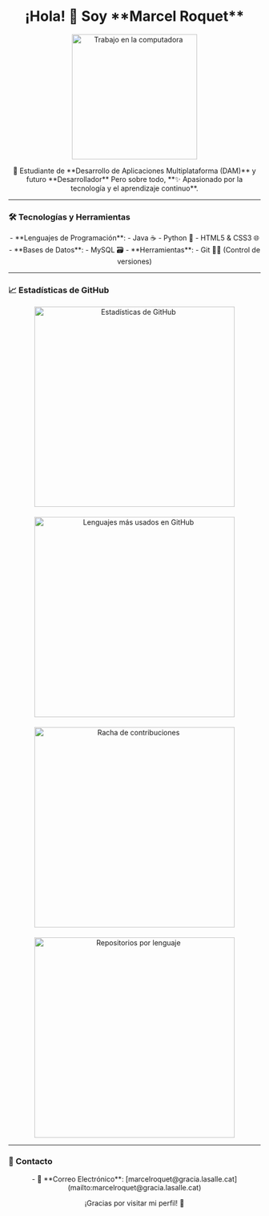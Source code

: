 <div align="center">
  <h1>¡Hola! 👋 Soy **Marcel Roquet**</h1>      
</div>

<p align="center">
  <img src="https://media.tenor.com/wF5RiCnfj34AAAAM/work-computer.gif" alt="Trabajo en la computadora" width="250" />
</p>

<p align="center">
  🚀 Estudiante de **Desarrollo de Aplicaciones Multiplataforma (DAM)** y futuro **Desarrollador**  
  Pero sobre todo, **✨ Apasionado por la tecnología y el aprendizaje continuo**.
</p>

---

### 🛠 Tecnologías y Herramientas
<p align="center">
  - **Lenguajes de Programación**:
    - Java ☕
    - Python 🐍
    - HTML5 & CSS3 🌐
  - **Bases de Datos**:
    - MySQL 🗃️
  - **Herramientas**:
    - Git 🦸‍♂️ (Control de versiones)
</p>

---

### 📈 Estadísticas de GitHub
<div align="center" style="display: grid; grid-template-columns: repeat(auto-fit, minmax(400px, 1fr)); gap: 20px; justify-items: center;">
  <img src="https://github-readme-stats.vercel.app/api?username=marcelroquet&show_icons=true&theme=radical" alt="Estadísticas de GitHub" width="400"/>
  <img src="https://github-readme-stats.vercel.app/api/top-langs/?username=marcelroquet&layout=compact&theme=radical" alt="Lenguajes más usados en GitHub" width="400"/>
  <img src="https://github-readme-streak-stats.herokuapp.com/?user=marcelroquet&theme=radical" alt="Racha de contribuciones" width="400"/>
  <img src="https://github-profile-summary-cards.vercel.app/api/cards/repos-per-language?username=marcelroquet&theme=radical" alt="Repositorios por lenguaje" width="400"/>
</div>

---

### 💬 Contacto
<p align="center">
  - 📧 **Correo Electrónico**: [marcelroquet@gracia.lasalle.cat](mailto:marcelroquet@gracia.lasalle.cat)
</p>

<p align="center">
  ¡Gracias por visitar mi perfil! 🚀
</p>
